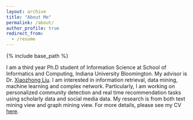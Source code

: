 ```yaml
---
layout: archive
title: "About Me"
permalink: /about/
author_profile: true
redirect_from:
  - /resume
---
```


{% include base_path %}

I am a third year Ph.D student of Information Science at School of Informatics and Computing, Indiana University Bloomington. My advisor is Dr. [Xiaozhong Liu](http://scholarwiki.indiana.edu/homepage/index.html). I am interested in information retrieval, data mining, machine learning and complex network. Particularly, I am working on personalized community detection and real time recommendation tasks using scholarly data and social media data. My research is from both text mining view and graph mining view. For more details, please see my CV [here](files/paper1.pdf).